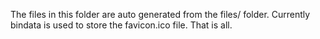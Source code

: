 The files in this folder are auto generated from the files/ folder.
Currently bindata is used to store the favicon.ico file. That is all.

